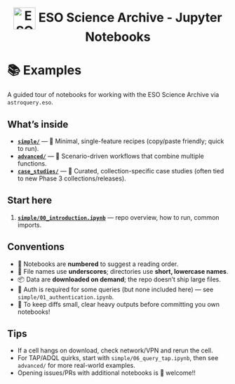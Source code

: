 <h1 style="text-align: center;">
  <img src="http://archive.eso.org/i/esologo.png" alt="ESO Logo" width="50" style="vertical-align: middle;">
  ESO Science Archive - Jupyter Notebooks
</h1>

# 📚 Examples

A guided tour of notebooks for working with the ESO Science Archive via `astroquery.eso`.

## What’s inside

* **[`simple/`](./simple/)** — 🌱 Minimal, single-feature recipes (copy/paste friendly; quick to run).
* **[`advanced/`](./advanced/)** — 🚀 Scenario-driven workflows that combine multiple functions.
* **[`case_studies/`](./case_studies/)** — 🌌 Curated, collection-specific case studies (often tied to new Phase 3 collections/releases).

## Start here

1. **[`simple/00_introduction.ipynb`](./simple/00_introduction.ipynb)** — repo overview, how to run, common imports.

## Conventions

* 🔢 Notebooks are **numbered** to suggest a reading order.
* 🧩 File names use **underscores**; directories use **short, lowercase names**.
* 📦 Data are **downloaded on demand**; the repo doesn’t ship large files.
* 🔐 Auth is required for some queries (but none included here) — see `simple/01_authentication.ipynb`.
* 🧹 To keep diffs small, clear heavy outputs before committing you own notebooks!

## Tips

* If a cell hangs on download, check network/VPN and rerun the cell.
* For TAP/ADQL quirks, start with `simple/06_query_tap.ipynb`, then see `advanced/` for more real-world examples.
* Opening issues/PRs with additional notebooks is 💯 welcome!!